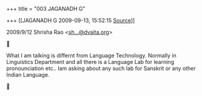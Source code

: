 +++
title = "003 JAGANADH G"

+++
[[JAGANADH G	2009-09-13, 15:52:15 [Source](https://groups.google.com/g/bvparishat/c/_qJ9jXR0gV8)]]



  
  

2009/9/12 Shrisha Rao \<[sh...@dvaita.org]()\>



  
What I am talking is differnt from Language Technology. Normally in Linguistics Department and all there is a Language Lab for learning pronounciation etc.. Iam asking about any such lab for Sanskrit or any other Indian Language.  



